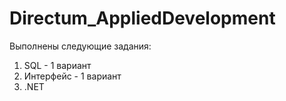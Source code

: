 # Directum_AppliedDevelopment
Выполнены следующие задания:
1. SQL - 1 вариант
2. Интерфейс - 1 вариант
3. .NET
